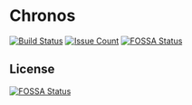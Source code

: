 # Chronos

[![Build Status](https://travis-ci.org/Harwood/Chronos.svg?branch=master)](https://travis-ci.org/Harwood/Chronos)
[![Issue Count](https://codeclimate.com/github/Harwood/Chronos/badges/issue_count.svg)](https://codeclimate.com/github/Harwood/Chronos)
[![FOSSA Status](https://app.fossa.io/api/projects/git%2Bgithub.com%2FHarwood%2FChronos.svg?type=shield)](https://app.fossa.io/projects/git%2Bgithub.com%2FHarwood%2FChronos?ref=badge_shield)


## License
[![FOSSA Status](https://app.fossa.io/api/projects/git%2Bgithub.com%2FHarwood%2FChronos.svg?type=large)](https://app.fossa.io/projects/git%2Bgithub.com%2FHarwood%2FChronos?ref=badge_large)